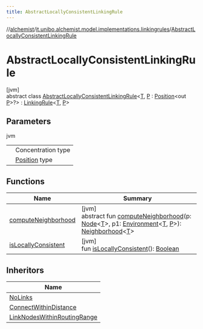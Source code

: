 ```yaml
---
title: AbstractLocallyConsistentLinkingRule
---
```

//[alchemist](../../../index.html)/[it.unibo.alchemist.model.implementations.linkingrules](../index.html)/[AbstractLocallyConsistentLinkingRule](index.html)



# AbstractLocallyConsistentLinkingRule



[jvm]\
abstract class [AbstractLocallyConsistentLinkingRule](index.html)<[T](index.html), [P](index.html) : [Position](../../it.unibo.alchemist.model.interfaces/-position/index.html)<out [P](../../it.unibo.alchemist.model.implementations.layers/-uniform-layer/index.html)>?> : [LinkingRule](../../it.unibo.alchemist.model.interfaces/-linking-rule/index.html)<[T](../../it.unibo.alchemist.model.implementations.layers/-uniform-layer/index.html), [P](../../it.unibo.alchemist.model.implementations.layers/-uniform-layer/index.html)>



## Parameters


jvm

| | |
|---|---|
| <T> | Concentration type |
| <P> | [Position](../../it.unibo.alchemist.model.interfaces/-position/index.html) type |



## Functions


| Name | Summary |
|---|---|
| [computeNeighborhood](../../it.unibo.alchemist.model.interfaces/-linking-rule/compute-neighborhood.html) | [jvm]<br>abstract fun [computeNeighborhood](../../it.unibo.alchemist.model.interfaces/-linking-rule/compute-neighborhood.html)(p: [Node](../../it.unibo.alchemist.model.interfaces/-node/index.html)<[T](../../it.unibo.alchemist.model.implementations.layers/-uniform-layer/index.html)>, p1: [Environment](../../it.unibo.alchemist.model.interfaces/-environment/index.html)<[T](../../it.unibo.alchemist.model.implementations.layers/-uniform-layer/index.html), [P](../../it.unibo.alchemist.model.implementations.layers/-uniform-layer/index.html)>): [Neighborhood](../../it.unibo.alchemist.model.interfaces/-neighborhood/index.html)<[T](../../it.unibo.alchemist.model.implementations.layers/-uniform-layer/index.html)> |
| [isLocallyConsistent](is-locally-consistent.html) | [jvm]<br>fun [isLocallyConsistent](is-locally-consistent.html)(): [Boolean](https://kotlinlang.org/api/latest/jvm/stdlib/kotlin/-boolean/index.html) |


## Inheritors


| Name |
|---|
| [NoLinks](../-no-links/index.html) |
| [ConnectWithinDistance](../-connect-within-distance/index.html) |
| [LinkNodesWithinRoutingRange](../-link-nodes-within-routing-range/index.html) |

